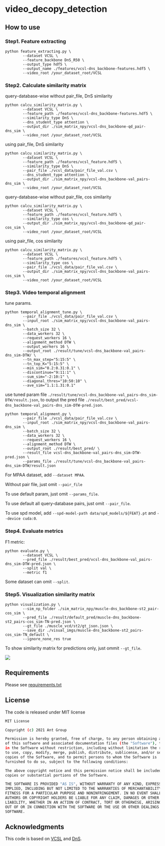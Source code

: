 # video_decopy_detection


## How to use

### Step1. Feature extracting
```shell
python feature_extracting.py \
        --dataset VCSL \
        --feature_backbone DnS_R50 \
        --output_type hdf5 \
        --output_name ./features/vcsl-dns_backbone-features.hdf5 \
        --video_root /your_dataset_root/VCSL
```

### Step2. Calculate similarity matrix
query-database-wise without pair_file, DnS similarity
```shell
python calcu_similarity_matrix.py \
        --dataset VCSL \
        --feature_path ./features/vcsl-dns_backbone-features.hdf5 \
        --similarity_type DnS \
        --dns_student_type attention \
        --output_dir ./sim_matrix_npy/vcsl-dns_backbone-qd_pair-dns_sim \
        --video_root /your_dataset_root/VCSL
```
using pair_file, DnS similarity
```shell
python calcu_similarity_matrix.py \
        --dataset VCSL \
        --feature_path ./features/vcsl_feature.hdf5 \
        --similarity_type DnS \
        --pair_file ./vcsl_data/pair_file_val.csv \
        --dns_student_type attention \
        --output_dir ./sim_matrix_npy/vcsl-dns_backbone-val_pairs-dns_sim \
        --video_root /your_dataset_root/VCSL
```

query-database-wise without pair_file, cos similarity
```shell
python calcu_similarity_matrix.py \
        --dataset VCSL \
        --feature_path ./features/vcsl_feature.hdf5 \
        --similarity_type cos \
        --output_dir ./sim_matrix_npy/vcsl-dns_backbone-qd_pair-cos_sim \
        --video_root /your_dataset_root/VCSL
```
using pair_file, cos similarity
```shell
python calcu_similarity_matrix.py \
        --dataset VCSL \
        --feature_path ./features/vcsl_feature.hdf5 \
        --similarity_type cos \
        --pair_file ./vcsl_data/pair_file_val.csv \
        --output_dir ./sim_matrix_npy/vcsl-dns_backbone-val_pairs-cos_sim \
        --video_root /your_dataset_root/VCSL
```

### Step3. Video temporal alignment
tune params.
```shell
python temporal_alignment_tune.py \
        --pair_file ./vcsl_data/pair_file_val.csv \
        --input_root ./sim_matrix_npy/vcsl-dns_backbone-val_pairs-dns_sim \
        --batch_size 32 \
        --data_workers 32 \
        --request_workers 16 \
        --alignment_method DTW \
        --output_workers 16 \
        --output_root ./result/tune/vcsl-dns_backbone-val_pairs-dns_sim-DTW/ \
        --tn_max_step="5:15:5" \
        --tn_top_K="5:15:5" \
        --min_sim="0.2:0.31:0.1" \
        --discontinue="9:11:1" \
        --sum_sim="-2:10:1" \
        --diagonal_thres="10:50:10" \
        --ave_sim="1.1:1.31:0.1"

```

use tuned param file `./result/tune/vcsl-dns_backbone-val_pairs-dns_sim-DTW/result.json`, to output the pred file `./result/best_pred/vcsl-dns_backbone-val_pairs-dns_sim-DTW-pred.json`.
```shell
python temporal_alignment.py \
        --pair_file ./vcsl_data/pair_file_val.csv \
        --input_root ./sim_matrix_npy/vcsl-dns_backbone-val_pairs-dns_sim \
        --batch_size 32 \
        --data_workers 32 \
        --request_workers 16 \
        --alignment_method DTW \
        --output_root ./result/best_pred/ \
        --result_file vcsl-dns_backbone-val_pairs-dns_sim-DTW-pred.json \
        --params_file ./result/tune/vcsl-dns_backbone-val_pairs-dns_sim-DTW/result.json
```

For MPAA dataset, add `--dataset MPAA`.

Without pair file, just omit `--pair_file`

To use default param, just omit `--params_file`.    

To use default all query-database pairs, just omit `--pair_file`.   

To use spd model, add `--spd-model-path data/spd_models/${FEAT}.pt`  and `--device cuda:0`.  


### Step4. Evaluate metrics
F1 metric:
```shell
python evaluate.py \
        --dataset VCSL \
        --pred_file ./result/best_pred/vcsl-dns_backbone-val_pairs-dns_sim-DTW-pred.json \
        --split val \
        --metric f1
```

Some dataset can omit `--split`.


### Step5. Visualization similarity matrix
```shell
python visualization.py \
        --sim_np_folder ./sim_matrix_npy/muscle-dns_backbone-st2_pair-cos_sim \
        --pred_file ./result/default_pred/muscle-dns_backbone-st2_pairs-cos_sim-TN-pred.json \
        --gt_file ./muscle_vcd/st2/gt_json.json \
        --save_dir ./visual_imgs/muscle-dns_backbone-st2_pairs-cos_sim-TN_default \
        --ignore_none_res true
```

To show similarity matrix for predictions only, just ommit `--gt_file`.

![](vis_demo.png)


## Requirements
Please see [requirements.txt](./requirements.txt)

## License
The code is released under MIT license

```bash
MIT License

Copyright (c) 2021 Ant Group

Permission is hereby granted, free of charge, to any person obtaining a copy
of this software and associated documentation files (the "Software"), to deal
in the Software without restriction, including without limitation the rights
to use, copy, modify, merge, publish, distribute, sublicense, and/or sell
copies of the Software, and to permit persons to whom the Software is
furnished to do so, subject to the following conditions:

The above copyright notice and this permission notice shall be included in all
copies or substantial portions of the Software.

THE SOFTWARE IS PROVIDED "AS IS", WITHOUT WARRANTY OF ANY KIND, EXPRESS OR
IMPLIED, INCLUDING BUT NOT LIMITED TO THE WARRANTIES OF MERCHANTABILITY,
FITNESS FOR A PARTICULAR PURPOSE AND NONINFRINGEMENT. IN NO EVENT SHALL THE
AUTHORS OR COPYRIGHT HOLDERS BE LIABLE FOR ANY CLAIM, DAMAGES OR OTHER
LIABILITY, WHETHER IN AN ACTION OF CONTRACT, TORT OR OTHERWISE, ARISING FROM,
OUT OF OR IN CONNECTION WITH THE SOFTWARE OR THE USE OR OTHER DEALINGS IN THE
SOFTWARE.
```


## Acknowledgments
This code is based on [VCSL](https://github.com/alipay/VCSL) and [DnS](https://github.com/mever-team/distill-and-select).  
